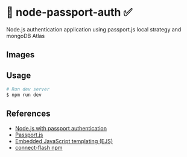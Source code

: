 # 🔐 node-passport-auth ✅

Node.js authentication application using passport.js local strategy and mongoDB Atlas

## Images

## Usage

```bash
# Run dev server
$ npm run dev
```

## References

- [Node.js with passport authentication](https://www.youtube.com/watch?v=6FOq4cUdH8k)
- [Passport.js](http://www.passportjs.org/docs/authenticate/)
- [Embedded JavaScript templating (EJS)](https://ejs.co/)
- [connect-flash npm](https://github.com/jaredhanson/connect-flash)
